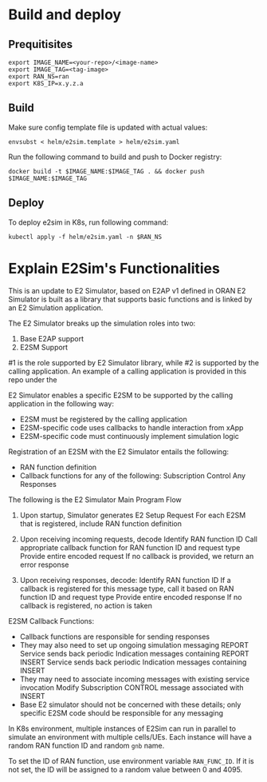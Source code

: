 # Build and deploy
## Prequitisites

```
export IMAGE_NAME=<your-repo>/<image-name>
export IMAGE_TAG=<tag-image>
export RAN_NS=ran
export K8S_IP=x.y.z.a
```

## Build
Make sure config template file is updated with actual values:

```
envsubst < helm/e2sim.template > helm/e2sim.yaml
```

Run the following command to build and push to Docker registry:

```
docker build -t $IMAGE_NAME:$IMAGE_TAG . && docker push $IMAGE_NAME:$IMAGE_TAG
```

## Deploy

To deploy e2sim in K8s, run following command:

```
kubectl apply -f helm/e2sim.yaml -n $RAN_NS
```

# Explain E2Sim's Functionalities
This is an update to E2 Simulator, based on E2AP v1 defined in ORAN
E2 Simulator is built as a library that supports basic functions and is
linked by an E2 Simulation application.

The E2 Simulator breaks up the simulation roles into two:
1. Base E2AP support
2. E2SM Support

#1 is the role supported by E2 Simulator library, while #2 is supported by the
calling application.  An example of a calling application is provided in this repo
under the

E2 Simulator enables a specific E2SM to be supported by the calling application in
the following way:

* E2SM must be registered by the calling application
* E2SM-specific code uses callbacks to handle interaction from xApp
* E2SM-specific code must continuously implement simulation logic

Registration of an E2SM with the E2 Simulator entails the following:
* RAN function definition
* Callback functions for any of the following:
  Subscription
  Control
  Any Responses

The following is the E2 Simulator Main Program Flow
1. Upon startup, Simulator generates E2 Setup Request
   For each E2SM that is registered, include RAN function definition

2. Upon receiving incoming requests, decode
   Identify RAN function ID
   Call appropriate callback function for RAN function ID and request type
   Provide entire encoded request
   If no callback is provided, we return an error response
3. Upon receiving responses, decode:
   Identify RAN function ID
   If a callback is registered for this message type, call it based on RAN function ID and request type
   Provide entire encoded response
   If no callback is registered, no action is taken

E2SM Callback Functions:

* Callback functions are responsible for sending responses
* They may also need to set up ongoing simulation messaging
  REPORT Service sends back periodic Indication messages containing REPORT
  INSERT Service sends back periodic Indication messages containing INSERT
* They may need to associate incoming messages with existing service invocation
  Modify Subscription
  CONTROL message associated with INSERT
* Base E2 simulator should not be concerned with these details; only specific E2SM code should be responsible for any messaging

In K8s environment, multiple instances of E2Sim can run in parallel to simulate an environment with multiple cells/UEs. Each instance will have a random RAN function ID and random `gnb` name.

To set the ID of RAN function, use environment variable `RAN_FUNC_ID`. If it is not set, the ID will be assigned to a random value between 0 and 4095.
